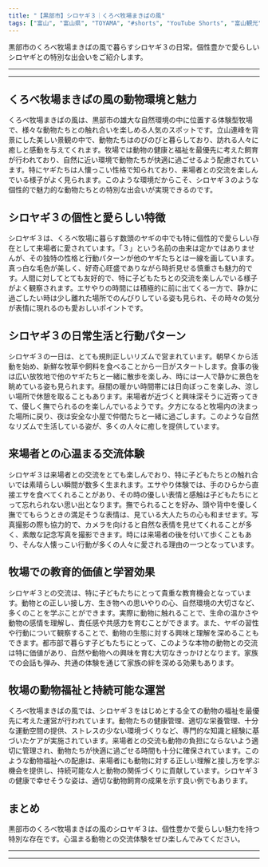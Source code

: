 ```yaml
---
title: "【黒部市】シロヤギ３｜くろべ牧場まきばの風"
tags: ["富山", "富山県", "TOYAMA", "#shorts", "YouTube Shorts", "富山観光", "富山旅行", "北陸観光", "黒部市", "宇奈月温泉", "県東部", "富山県の観光スポット", "富山県でおすすめの場所", "富山県の見どころ"]
---
```


黒部市のくろべ牧場まきばの風で暮らすシロヤギ３の日常。個性豊かで愛らしいシロヤギとの特別な出会いをご紹介します。

---

<!-- 🎥 YouTube動画埋め込み -->
<!-- No YouTube URL provided -->

---

## くろべ牧場まきばの風の動物環境と魅力

くろべ牧場まきばの風は、黒部市の雄大な自然環境の中に位置する体験型牧場で、様々な動物たちとの触れ合いを楽しめる人気のスポットです。立山連峰を背景にした美しい景観の中で、動物たちはのびのびと暮らしており、訪れる人々に癒しと感動を与えてくれます。牧場では動物の健康と福祉を最優先に考えた飼育が行われており、自然に近い環境で動物たちが快適に過ごせるよう配慮されています。特にヤギたちは人懐っこい性格で知られており、来場者との交流を楽しんでいる様子がよく見られます。このような環境だからこそ、シロヤギ３のような個性的で魅力的な動物たちとの特別な出会いが実現できるのです。

## シロヤギ３の個性と愛らしい特徴

シロヤギ３は、くろべ牧場に暮らす数頭のヤギの中でも特に個性的で愛らしい存在として来場者に愛されています。「３」という名前の由来は定かではありませんが、その独特の性格と行動パターンが他のヤギたちとは一線を画しています。真っ白な毛色が美しく、好奇心旺盛でありながら時折見せる慎重さも魅力的です。人間に対してとても友好的で、特に子どもたちとの交流を楽しんでいる様子がよく観察されます。エサやりの時間には積極的に前に出てくる一方で、静かに過ごしたい時は少し離れた場所でのんびりしている姿も見られ、その時々の気分が表情に現れるのも愛おしいポイントです。

## シロヤギ３の日常生活と行動パターン

シロヤギ３の一日は、とても規則正しいリズムで営まれています。朝早くから活動を始め、新鮮な牧草や飼料を食べることから一日がスタートします。食事の後は広い放牧地で他のヤギたちと一緒に散歩を楽しみ、時には一人で静かに景色を眺めている姿も見られます。昼間の暖かい時間帯には日向ぼっこを楽しみ、涼しい場所で休憩を取ることもあります。来場者が近づくと興味深そうに近寄ってきて、優しく撫でられるのを楽しんでいるようです。夕方になると牧場内の決まった場所に戻り、夜は安全な小屋で仲間たちと一緒に過ごします。このような自然なリズムで生活している姿が、多くの人々に癒しを提供しています。

## 来場者との心温まる交流体験

シロヤギ３は来場者との交流をとても楽しんでおり、特に子どもたちとの触れ合いでは素晴らしい瞬間が数多く生まれます。エサやり体験では、手のひらから直接エサを食べてくれることがあり、その時の優しい表情と感触は子どもたちにとって忘れられない思い出となります。撫でられることを好み、頭や背中を優しく撫でてもらうときの満足そうな表情は、見ている大人たちの心も和ませます。写真撮影の際も協力的で、カメラを向けると自然な表情を見せてくれることが多く、素敵な記念写真を撮影できます。時には来場者の後を付いて歩くこともあり、そんな人懐っこい行動が多くの人々に愛される理由の一つとなっています。

## 牧場での教育的価値と学習効果

シロヤギ３との交流は、特に子どもたちにとって貴重な教育機会となっています。動物との正しい接し方、生き物への思いやりの心、自然環境の大切さなど、多くのことを学ぶことができます。実際に動物に触れることで、生命の温かさや動物の感情を理解し、責任感や共感力を育むことができます。また、ヤギの習性や行動について観察することで、動物の生態に対する興味と理解を深めることもできます。都市部で暮らす子どもたちにとって、このような本物の動物との交流は特に価値があり、自然や動物への興味を育む大切なきっかけとなります。家族での会話も弾み、共通の体験を通じて家族の絆を深める効果もあります。

## 牧場の動物福祉と持続可能な運営

くろべ牧場まきばの風では、シロヤギ３をはじめとする全ての動物の福祉を最優先に考えた運営が行われています。動物たちの健康管理、適切な栄養管理、十分な運動空間の提供、ストレスの少ない環境づくりなど、専門的な知識と経験に基づいたケアが実施されています。来場者との交流も動物の負担にならないよう適切に管理され、動物たちが快適に過ごせる時間も十分に確保されています。このような動物福祉への配慮は、来場者にも動物に対する正しい理解と接し方を学ぶ機会を提供し、持続可能な人と動物の関係づくりに貢献しています。シロヤギ３の健康で幸せそうな姿は、適切な動物飼育の成果を示す良い例でもあります。

## まとめ

黒部市のくろべ牧場まきばの風のシロヤギ３は、個性豊かで愛らしい魅力を持つ特別な存在です。心温まる動物との交流体験をぜひ楽しんでみてください。

---

<!-- 🗺 Googleマップ（自動表示: page.tsxで地域名から自動生成） -->

<!-- 📍 宿泊リンク（自動表示: page.tsxで地域別リンクを自動生成）
     - タイトルから地域名を抽出
     - JTB / 楽天トラベル / じゃらん / 一休.com 対応
     - 環境変数でプロバイダー切替可能
-->

<!-- 📚 関連記事（自動表示: page.tsxで同カテゴリから2件自動選択） -->

<!-- 🏷️ タグ（自動表示: page.tsxで記事最下部に自動配置） -->

---

<!--
【記事文字数ルール】
- 基本文字数: 最低1000文字以上
- 推奨文字数: 1000〜1500文字（スマホ読みやすさ最優先）
- 上限なし: 情報量的に必要な場合は1500文字や2000文字を超えても良い
- 判断基準: 読者にとって価値ある情報を過不足なく提供できる文字数

【記事構成の最終形】
1. タイトル・動画・本文
2. まとめ
3. Googleマップ（見出しなし、マップのみ自動表示）
4. **宿泊リンク（地域別自動生成）** ← 2025年10月7日追加
5. 関連記事（H3、同カテゴリから2件自動選択）
6. タグ（記事最下部に自動表示）
7. ナビゲーションボタン

【宿泊リンクシステム仕様】
- タイトルから地域名を自動抽出（【〇〇市】形式優先）
- 北陸地方地域辞書: 富山/石川/福井の主要都市対応
- 対応プロバイダー: JTB（既定）/ 楽天トラベル / じゃらん / 一休.com
- 環境変数で切替: NEXT_PUBLIC_DEFAULT_TRAVEL_PROVIDER
- URLテンプレート: 地域名自動エンコード + アフィリエイトID挿入
- 配置位置: Googleマップ直後、関連記事より前

【自動生成セクション】
※以下はpage.tsxで自動生成されるため、記事本文には含めない
- Googleマップ: タイトル【】内の地域名から生成
- 宿泊リンク: 地域名抽出 → Deeplink生成 → スタイル適用
- 関連記事: 同カテゴリから2件を自動選択・リンク化
- タグ: 記事データから最下部に自動配置

【削除済みセクション】
※アクセス方法・周辺情報・公式リンクセクションは不要（2025年10月5日削除）

【AdSense・アフィリエイト】
- Google AdSense: 全ページ自動読み込み（layout.tsx）
- アフィリエイトスクリプト: AffilScript（layout.tsx）
- data-affil属性での動的リンク変換機能あり（現在は宿泊リンクで代替）

【最終更新】2025年10月7日 - 地域別宿泊リンク自動生成システム実装
-->

